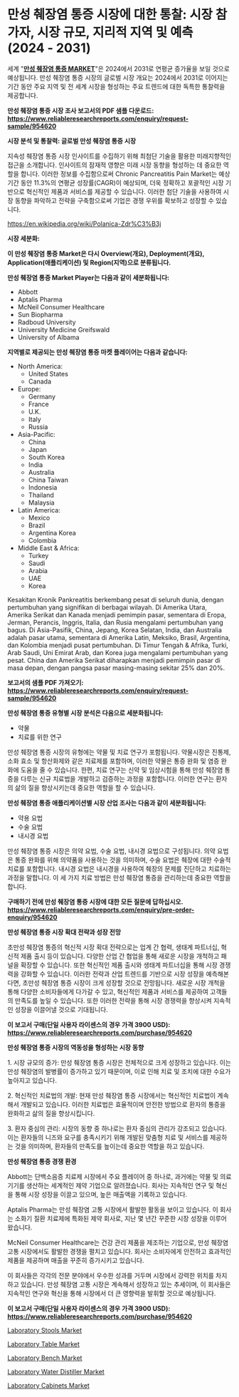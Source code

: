 <p><h1>만성 췌장염 통증 시장에 대한 통찰: 시장 참가자, 시장 규모, 지리적 지역 및 예측 (2024 - 2031)</h1></p><p>세계 "<strong><a href="https://www.reliableresearchreports.com/chronic-pancreatitis-pain-r954620">만성 췌장염 통증 MARKET</a></strong>"은 2024에서 2031로 연평균 증가율을 보일 것으로 예상됩니다. 만성 췌장염 통증 시장의 글로벌 시장 개요는 2024에서 2031로 이어지는 기간 동안 주요 지역 및 전 세계 시장을 형성하는 주요 트렌드에 대한 독특한 통찰력을 제공합니다.</p>
<p><strong>만성 췌장염 통증 시장 조사 보고서의 PDF 샘플 다운로드: <a href="https://www.reliableresearchreports.com/enquiry/request-sample/954620">https://www.reliableresearchreports.com/enquiry/request-sample/954620</a></strong></p>
<p><strong>시장 분석 및 통찰력: 글로벌 만성 췌장염 통증 시장</strong></p>
<p><p>지속성 췌장염 통증 시장 인사이트를 수집하기 위해 최첨단 기술을 활용한 미래지향적인 접근을 소개합니다. 인사이트의 잠재적 영향은 미래 시장 동향을 형성하는 데 중요한 역할을 합니다. 이러한 정보를 수집함으로써 Chronic Pancreatitis Pain Market는 예상 기간 동안 11.3%의 연평균 성장률(CAGR)이 예상되며, 더욱 정확하고 포괄적인 시장 기반으로 혁신적인 제품과 서비스를 제공할 수 있습니다. 이러한 첨단 기술을 사용하여 시장 동향을 파악하고 전략을 구축함으로써 기업은 경쟁 우위를 확보하고 성장할 수 있습니다.</p></p>
<p><a href="%7CAUTHORITHY_DOMAIN_URL%7C">https://en.wikipedia.org/wiki/Polanica-Zdr%C3%B3j</a></p>
<p><strong>시장 세분화:</strong></p>
<p><strong>이 만성 췌장염 통증 Market은 다시 Overview(개요), Deployment(개요), Application(애플리케이션) 및 Region(지역)으로 분류됩니다.</strong></p>
<p><strong>만성 췌장염 통증 Market Player는 다음과 같이 세분화됩니다:</strong></p>
<p><ul><li>Abbott</li><li>Aptalis Pharma</li><li>McNeil Consumer Healthcare</li><li>Sun Biopharma</li><li>Radboud University</li><li>University Medicine Greifswald</li><li>University of Albama</li></ul></p>
<p><strong>지역별로 제공되는 만성 췌장염 통증 마켓 플레이어는 다음과 같습니다:</strong></p>
<p><ul>
    <li>
        North America:
        <ul>
            <li>United States</li>
            <li>Canada</li>
        </ul>
    </li>
    <li>
        Europe:
        <ul>
            <li>Germany</li>
            <li>France</li>
            <li>U.K.</li>
            <li>Italy</li>
            <li>Russia</li>
        </ul>
    </li>
    <li>
        Asia-Pacific:
        <ul>
            <li>China</li>
            <li>Japan</li>
            <li>South Korea</li>
            <li>India</li>
            <li>Australia</li>
            <li>China Taiwan</li>
            <li>Indonesia</li>
            <li>Thailand</li>
            <li>Malaysia</li>
        </ul>
    </li>
    <li>
        Latin America:
        <ul>
            <li>Mexico</li>
            <li>Brazil</li>
            <li>Argentina Korea</li>
            <li>Colombia</li>
        </ul>
    </li>
    <li>
        Middle East & Africa:
        <ul>
            <li>Turkey</li>
            <li>Saudi</li>
            <li>Arabia</li>
            <li>UAE</li>
            <li>Korea</li>
        </ul>
    </li>
    </ul></p>
<p><p>Kesakitan Kronik Pankreatitis berkembang pesat di seluruh dunia, dengan pertumbuhan yang signifikan di berbagai wilayah. Di Amerika Utara, Amerika Serikat dan Kanada menjadi pemimpin pasar, sementara di Eropa, Jerman, Perancis, Inggris, Italia, dan Rusia mengalami pertumbuhan yang bagus. Di Asia-Pasifik, China, Jepang, Korea Selatan, India, dan Australia adalah pasar utama, sementara di Amerika Latin, Meksiko, Brasil, Argentina, dan Kolombia menjadi pusat pertumbuhan. Di Timur Tengah & Afrika, Turki, Arab Saudi, Uni Emirat Arab, dan Korea juga mengalami pertumbuhan yang pesat. China dan Amerika Serikat diharapkan menjadi pemimpin pasar di masa depan, dengan pangsa pasar masing-masing sekitar 25% dan 20%.</p></p>
<p><strong>보고서의 샘플 PDF 가져오기: <a href="https://www.reliableresearchreports.com/enquiry/request-sample/954620">https://www.reliableresearchreports.com/enquiry/request-sample/954620</a></strong></p>
<p><strong>만성 췌장염 통증 유형별 시장 분석은 다음으로 세분화됩니다:</strong></p>
<p><ul><li>약물</li><li>치료를 위한 연구</li></ul></p>
<p><p>만성 췌장염 통증 시장의 유형에는 약물 및 치료 연구가 포함됩니다. 약물시장은 진통제, 소화 효소 및 항산화제와 같은 치료제를 포함하며, 이러한 약물은 통증 완화 및 염증 완화에 도움을 줄 수 있습니다. 한편, 치료 연구는 신약 및 임상시험을 통해 만성 췌장염 통증을 다루는 신규 치료법을 개발하고 검증하는 과정을 포함합니다. 이러한 연구는 환자의 삶의 질을 향상시키는데 중요한 역할을 할 수 있습니다.</p></p>
<p><strong>만성 췌장염 통증 애플리케이션별 시장 산업 조사는 다음과 같이 세분화됩니다:</strong></p>
<p><ul><li>약용 요법</li><li>수술 요법</li><li>내시경 요법</li></ul></p>
<p><p>만성 췌장염 통증 시장은 의약 요법, 수술 요법, 내시경 요법으로 구성됩니다. 의약 요법은 통증 완화를 위해 의약품을 사용하는 것을 의미하며, 수술 요법은 췌장에 대한 수술적 치료를 포함합니다. 내시경 요법은 내시경을 사용하여 췌장의 문제를 진단하고 치료하는 과정을 말합니다. 이 세 가지 치료 방법은 만성 췌장염 통증을 관리하는데 중요한 역할을 합니다.</p></p>
<p><strong>구매하기 전에 만성 췌장염 통증 시장에 대한 모든 질문에 답하십시오. <a href="https://www.reliableresearchreports.com/enquiry/pre-order-enquiry/954620">https://www.reliableresearchreports.com/enquiry/pre-order-enquiry/954620</a></strong></p>
<p><strong>만성 췌장염 통증 시장 확대 전략과 성장 전망</strong></p>
<p><p>초만성 췌장염 통증의 혁신적 시장 확대 전략으로는 업계 간 협력, 생태계 파트너십, 혁신적 제품 출시 등이 있습니다. 다양한 산업 간 협업을 통해 새로운 시장을 개척하고 패널을 확장할 수 있습니다. 또한 혁신적인 제품 출시와 생태계 파트너십을 통해 시장 경쟁력을 강화할 수 있습니다. 이러한 전략과 산업 트렌드를 기반으로 시장 성장을 예측해본다면, 초만성 췌장염 통증 시장이 크게 성장할 것으로 전망됩니다. 새로운 시장 개척을 통해 다양한 소비자들에게 다가갈 수 있고, 혁신적인 제품과 서비스를 제공하여 고객들의 만족도를 높일 수 있습니다. 또한 이러한 전략을 통해 시장 경쟁력을 향상시켜 지속적인 성장을 이끌어낼 것으로 기대됩니다.</p></p>
<p><strong>이 보고서 구매(단일 사용자 라이센스의 경우 가격 3900 USD): <a href="https://www.reliableresearchreports.com/purchase/954620">https://www.reliableresearchreports.com/purchase/954620</a></strong></p>
<p><strong>만성 췌장염 통증 시장의 역동성을 형성하는 시장 동향</strong></p>
<p><p>1. 시장 규모의 증가: 만성 췌장염 통증 시장은 전체적으로 크게 성장하고 있습니다. 이는 만성 췌장염의 발병률이 증가하고 있기 때문이며, 이로 인해 치료 및 조치에 대한 수요가 높아지고 있습니다.</p><p>2. 혁신적인 치료법의 개발: 현재 만성 췌장염 통증 시장에서는 혁신적인 치료법이 계속해서 개발되고 있습니다. 이러한 치료법은 효율적이며 안전한 방법으로 환자의 통증을 완화하고 삶의 질을 향상시킵니다.</p><p>3. 환자 중심의 관리: 시장의 동향 중 하나로는 환자 중심의 관리가 강조되고 있습니다. 이는 환자들의 니즈와 요구를 충족시키기 위해 개발된 맞춤형 치료 및 서비스를 제공하는 것을 의미하며, 환자들의 만족도를 높이는데 중요한 역할을 하고 있습니다.</p></p>
<p><strong>만성 췌장염 통증 경쟁 환경</strong></p>
<p><p>Abbott는 단백소음증 치료제 시장에서 주요 플레이어 중 하나로, 과거에는 약물 및 의료 기기를 생산하는 세계적인 제약 기업으로 알려졌습니다. 회사는 지속적인 연구 및 혁신을 통해 시장 성장을 이끌고 있으며, 높은 매출액을 기록하고 있습니다.</p><p>Aptalis Pharma는 만성 췌장염 고통 시장에서 활발한 활동을 보이고 있습니다. 이 회사는 소화기 질환 치료제에 특화된 제약 회사로, 지난 몇 년간 꾸준한 시장 성장을 이루어왔습니다.</p><p>McNeil Consumer Healthcare는 건강 관리 제품을 제조하는 기업으로, 만성 췌장염 고통 시장에서도 활발한 경쟁을 펼치고 있습니다. 회사는 소비자에게 안전하고 효과적인 제품을 제공하며 매출을 꾸준히 증가시키고 있습니다.</p><p>이 회사들은 각각의 전문 분야에서 우수한 성과를 거두며 시장에서 강력한 위치를 차지하고 있습니다. 만성 췌장염 고통 시장은 계속해서 성장하고 있는 추세이며, 이 회사들은 지속적인 연구와 혁신을 통해 시장에서 더 큰 영향력을 발휘할 것으로 예상됩니다.</p></p>
<p><strong>이 보고서 구매(단일 사용자 라이센스의 경우 가격 3900 USD): <a href="https://www.reliableresearchreports.com/purchase/954620">https://www.reliableresearchreports.com/purchase/954620</a></strong></p>
<p><p><a href="https://github.com/ajiariaa/Market-Research-Report-List-1/blob/main/laboratory-stools-market.md">Laboratory Stools Market</a></p><p><a href="https://github.com/Graham1Dianne/Market-Research-Report-List-1/blob/main/laboratory-table-market.md">Laboratory Table Market</a></p><p><a href="https://github.com/velmabcooper52024/Market-Research-Report-List-1/blob/main/laboratory-bench-market.md">Laboratory Bench Market</a></p><p><a href="https://github.com/rontaybrewer02024/Market-Research-Report-List-1/blob/main/laboratory-water-distiller-market.md">Laboratory Water Distiller Market</a></p><p><a href="https://github.com/KavonHansen645/Market-Research-Report-List-1/blob/main/laboratory-cabinets-market.md">Laboratory Cabinets Market</a></p></p>